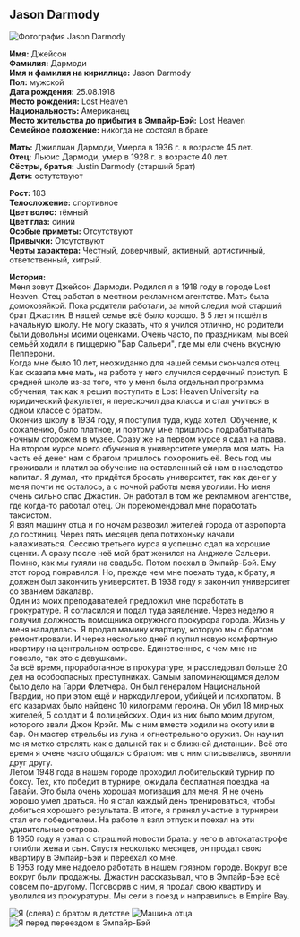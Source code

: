 ## Jason Darmody

![Фотография Jason Darmody](https://user-images.githubusercontent.com/24465747/51428831-5d80e800-1c19-11e9-8529-ec86ddcaf221.jpg)

**Имя:** Джейсон  
**Фамилия:** Дармоди  
**Имя и фамилия на кириллице:** Jason Darmody  
**Пол:** мужской  
**Дата рождения:** 25.08.1918  
**Место рождения:** Lost Heaven  
**Национальность:** Американец  
**Место жительства до прибытия в Эмпайр-Бэй:** Lost Heaven  
**Семейное положение:** никогда не состоял в браке

**Мать:** Джиллиан Дармоди, Умерла в 1936 г. в возрасте 45 лет.  
**Отец:** Льюис Дармоди, умер в 1928 г. в возрасте 40 лет.  
**Сёстры, братья:** Justin Darmody (старший брат)  
**Дети:** остутствуют

**Рост:** 183  
**Телосложение:** спортивное  
**Цвет волос:** тёмный  
**Цвет глаз:** синий  
**Особые приметы:** Отсутствуют  
**Привычки:** Отсутствуют  
**Черты характера:** Честный, доверчивый, активный, артистичный, ответственный, хитрый.

**История:**  
Меня зовут Джейсон Дармоди. Родился я в 1918 году в городе Lost Heaven. Отец работал в местном рекламном агентстве. Мать была домохозяйкой. Пока родители работали, за мной следил мой старший брат Джастин. В нашей семье всё было хорошо. В 5 лет я пошёл в начальную школу. Не могу сказать, что я учился отлично, но родители были довольны моими оценками. Очень часто, по праздникам, мы всей семьёй ходили в пиццерию "Бар Сальери", где мы ели очень вкусную Пепперони.  
Когда мне было 10 лет, неожиданно для нашей семьи скончался отец. Как сказала мне мать, на работе у него случился сердечный приступ. В средней школе из-за того, что у меня была отдельная программа обучения, так как я решил поступить в Lost Heaven University на юридический факультет, я перескочил два класса и стал учиться в одном классе c братом.  
Окончив школу в 1934 году, я поступил туда, куда хотел. Обучение, к сожалению, было платное, и поэтому мне пришлось подрабатывать ночным сторожем в музее. Сразу же на первом курсе я сдал на права. На втором курсе моего обучения в университете умерла моя мать. На часть её денег нам с братом пришлось похоронить её. Весь год мы проживали и платил за обучение на оставленный ей нам в наследство капитал. Я думал, что придётся бросать университет, так как денег у меня почти не осталось, а с ночной работы меня уволили. Но меня очень сильно спас Джастин. Он работал в том же рекламном агентстве, где когда-то работал отец. Он порекомендовал мне поработать таксистом.  
 Я взял машину отца и по ночам развозил жителей города от аэропорта до гостиниц. Через пять месяцев дела потихоньку начали налаживаться. Сессию третьего курса я успешно сдал на хорошие оценки. А сразу после неё мой брат женился на Анджеле Сальери. Помню, как мы гуляли на свадьбе. Потом поехал в Эмпайр-Бэй. Ему этот город понравился. Но, прежде чем мне поехать туда, к брату, я должен был закончить университет. В 1938 году я закончил университет со званием бакалавр.  
Один из моих преподавателей предложил мне поработать в прокуратуре. Я согласился и подал туда заявление. Через неделю я получил должность помощника окружного прокурора города. Жизнь у меня наладилась. Я продал мамину квартиру, которую мы с братом ремонтировали. И через несколько дней я купил новую комфортную квартиру на центральном острове. Единственное, с чем мне не повезло, так это с девушками.  
За всё время, проработанное в прокуратуре, я расследовал больше 20 дел на особоопасных преступниках. Самым запоминающимся делом было дело на Гарри Флетчера. Он был генералом Национальной Гвардии, но при этом ещё и наркодиллером, убийцей и психопатом. В его казармах было найдено 10 килограмм героина. Он убил 18 мирных жителей, 5 солдат и 4 полицейских. Один из них было моим другом, которого звали Джон Крэйг. Мы с ним вместе ходили на охоту или в бар. Он мастер стрельбы из лука и огнестрельного оружия. Он научил меня метко стрелять как с дальней так и с ближней дистанции. Всё это время я очень часто общался с братом: мы с ним списывались, звонили друг другу.  
Летом 1948 года в нашем городе проходил любительский турнир по боксу. Тех, кто победит в турнире, ожидала бесплатная поездка на Гавайи. Это была очень хорошая мотивация для меня. Я не очень хорошо умел драться. Но я стал каждый день тренироваться, чтобы добиться хорошего результата. В итоге, я принял участие в турниреи стал его победителем. На работе я взял отпуск и поехал на эти удивительные острова.  
В 1950 году я узнал о страшной новости брата: у него в автокатастрофе погибли жена и сын. Спустя несколько месяцев, он продал свою квартиру в Эмпайр-Бэй и переехал ко мне.  
В 1953 году мне надоело работать в нашем грязном городе. Вокруг все вокруг были продажны. Джастин рассказывал, что в Эмпайр-Бэе всё совсем по-другому. Поговорив с ним, я продал свою квартиру и уволился из прокуратуры. Мы сели в поезд и направились в Empire Bay.

![Я (слева) с братом в детстве](https://user-images.githubusercontent.com/24465747/51428832-5d80e800-1c19-11e9-9c02-604f64130878.jpg)
![Машина отца](https://user-images.githubusercontent.com/24465747/51428833-5d80e800-1c19-11e9-80ad-244d69139715.jpg)
![Я перед переездом в Эмпайр-Бэй](https://user-images.githubusercontent.com/24465747/51428834-5e197e80-1c19-11e9-99c9-a870a2a01ae4.jpg)
